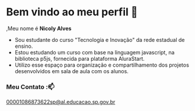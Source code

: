 # Bem vindo ao meu perfil 👏

,Meu nome é **Nicoly Alves**

* Sou estudante do curso "Tecnologia e Inovação" da rede estadual de ensino.
* Estou estudando um curso com base na linguagem  javascript, na biblioteca p5js, fornecida para plataforma AluraStart.
* Utilizo esse espaço para organização e compartilhamento dos projetos desenvolvidos em sala de aula com os alunos. 

### Meu Contato :📫

00001086873622sp@al.educacao.sp.gov.br
